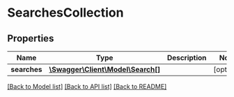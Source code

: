 # SearchesCollection

## Properties
Name | Type | Description | Notes
------------ | ------------- | ------------- | -------------
**searches** | [**\Swagger\Client\Model\Search[]**](Search.md) |  | [optional] 

[[Back to Model list]](../README.md#documentation-for-models) [[Back to API list]](../README.md#documentation-for-api-endpoints) [[Back to README]](../README.md)


